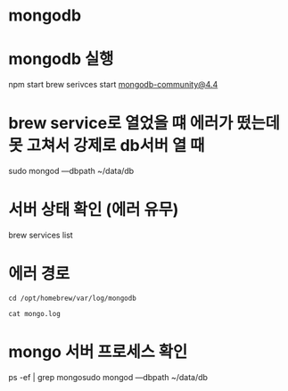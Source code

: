 # mongodb

# mongodb 실행
npm start
brew serivces start mongodb-community@4.4

# brew service로 열었을 떄 에러가 떴는데 못 고쳐서 강제로 db서버 열 때
sudo mongod —dbpath ~/data/db

# 서버 상태 확인 (에러 유무)
brew services list

# 에러 경로
`cd /opt/homebrew/var/log/mongodb`

`cat mongo.log`

# mongo 서버 프로세스 확인
ps -ef | grep mongosudo mongod —dbpath ~/data/db